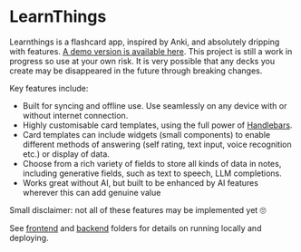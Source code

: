 # LearnThings

Learnthings is a flashcard app, inspired by Anki, and absolutely dripping with features. [A demo version is available here](https://learnthings-app.web.app/). This project is still a work in progress so use at your own risk. It is very possible that any decks you create may be disappeared in the future through breaking changes.

Key features include:

- Built for syncing and offline use. Use seamlessly on any device with or without internet connection.
- Highly customisable card templates, using the full power of [Handlebars](https://handlebarsjs.com/).
- Card templates can include widgets (small components) to enable different methods of answering (self rating, text input, voice recognition etc.) or display of data.
- Choose from a rich variety of fields to store all kinds of data in notes, including generative fields, such as text to speech, LLM completions.
- Works great without AI, but built to be enhanced by AI features wherever this can add genuine value

Small disclaimer: not all of these features may be implemented yet 🙄

See [frontend]('./frontend') and [backend]('./backend') folders for details on running locally and deploying.